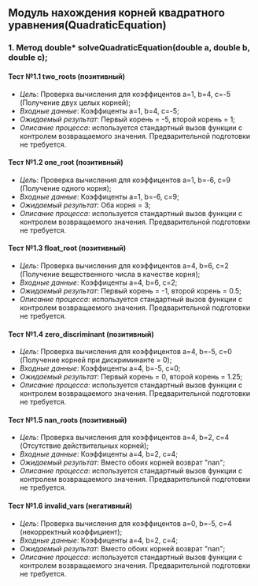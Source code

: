 ## Модуль нахождения корней квадратного уравнения(QuadraticEquation)

### 1. Метод double* solveQuadraticEquation(double a, double b, double c);

#### Тест №1.1 two_roots (позитивный)
* _Цель_: Проверка вычисления для коэффицентов a=1, b=4, c=-5 (Получение двух целых корней);
* _Входные данные_: Коэффиценты a=1, b=4, c=-5;
* _Ожидаемый результат_: Первый корень = -5, второй корень = 1;
* _Описание процесса_: используется стандартный вызов функции с контролем возвращаемого значения. Предварительной подготовки не требуется.

#### Тест №1.2 one_root (позитивный)
* _Цель_: Проверка вычисления для коэффицентов a=1, b=-6, c=9 (Получение одного корня); 
* _Входные данные_: Коэффиценты a=1, b=-6, c=9;
* _Ожидаемый результат_: Оба корня = 3;
* _Описание процесса_: используется стандартный вызов функции с контролем возвращаемого значения. Предварительной подготовки не требуется.

#### Тест №1.3 float_root (позитивный)
* _Цель_: Проверка вычисления для коэффицентов a=4, b=6, c=2 (Получение вещественного числа в качестве корня);
* _Входные данные_: Коэффиценты a=4, b=6, c=2;
* _Ожидаемый результат_: Первый корень = -1, второй корень = 0.5;
* _Описание процесса_: используется стандартный вызов функции с контролем возвращаемого значения. Предварительной подготовки не требуется.

#### Тест №1.4 zero_discriminant (позитивный)
* _Цель_: Проверка вычисления для коэффицентов a=4, b=-5, c=0 (Получение корней при дискриминанте = 0);
* _Входные данные_: Коэффиценты a=4, b=-5, c=0;
* _Ожидаемый результат_: Первый корень = 0, второй корень = 1.25;
* _Описание процесса_: используется стандартный вызов функции с контролем возвращаемого значения. Предварительной подготовки не требуется.

#### Тест №1.5 nan_roots (позитивный)
* _Цель_: Проверка вычисления для коэффицентов a=4, b=2, c=4 (Отсутствие действительных корней);
* _Входные данные_: Коэффиценты a=4, b=2, c=4;
* _Ожидаемый результат_: Вместо обоих корней возврат "nan";
* _Описание процесса_: используется стандартный вызов функции с контролем возвращаемого значения. Предварительной подготовки не требуется.

#### Тест №1.6 invalid_vars (негативный)
* _Цель_: Проверка вычисления для коэффицентов a=0, b=-5, c=4 (некорректный коэффициент);
* _Входные данные_: Коэффиценты a=4, b=2, c=4;
* _Ожидаемый результат_: Вместо обоих корней возврат "nan";
* _Описание процесса_: используется стандартный вызов функции с контролем возвращаемого значения. Предварительной подготовки не требуется.